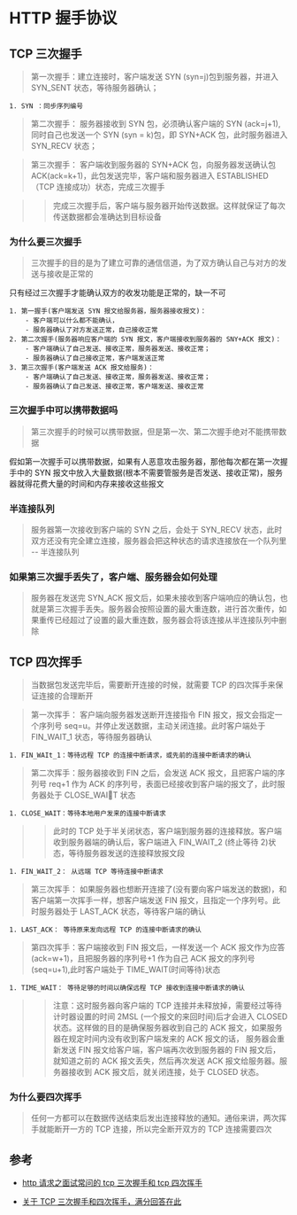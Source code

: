# HTTP 握手协议

## TCP 三次握手

> 第一次握手：建立连接时，客户端发送 SYN (syn=j)包到服务器，并进入 SYN_SENT 状态，等待服务器确认；

    1. SYN ：同步序列编号

> 第二次握手： 服务器接收到 SYN 包，必须确认客户端的 SYN (ack=j+1),同时自己也发送一个 SYN (syn = k)包，即 SYN+ACK 包，此时服务器进入 SYN_RECV 状态；

> 第三次握手： 客户端收到服务器的 SYN+ACK 包，向服务器发送确认包 ACK(ack=k+1)，此包发送完毕，客户端和服务器进入 ESTABLISHED （TCP 连接成功）状态，完成三次握手

> > 完成三次握手后，客户端与服务器开始传送数据。这样就保证了每次传送数据都会准确达到目标设备

### 为什么要三次握手

> 三次握手的目的是为了建立可靠的通信信道，为了双方确认自己与对方的发送与接收是正常的

只有经过三次握手才能确认双方的收发功能是正常的，缺一不可

    1. 第一握手(客户端发送 SYN 报文给服务器，服务器接收报文)：
    	- 客户端可以什么都不能确认，
    	- 服务器确认了对方发送正常，自己接收正常
    2. 第二次握手(服务器响应客户端的 SYN 报文，客户端接收到服务器的 SNY+ACK 报文)：
    	- 客户端确认了自己发送、接收正常，服务器发送、接收正常；
    	- 服务器确认了自己接收正常，客户端发送正常
    3. 第三次握手(客户端发送 ACK 报文给服务)：
    	- 客户端确认了自己发送、接收正常，服务器发送、接收正常；
    	- 服务器确认了自己发送、接收正常，客户端发送、接收正常

### 三次握手中可以携带数据吗

> 第三次握手的时候可以携带数据，但是第一次、第二次握手绝对不能携带数据

假如第一次握手可以携带数据，如果有人恶意攻击服务器，那他每次都在第一次握手中的 SYN 报文中放入大量数据(根本不需要管服务是否发送、接收正常)，服务器就得花费大量的时间和内存来接收这些报文

### 半连接队列

> 服务器第一次接收到客户端的 SYN 之后，会处于 SYN_RECV 状态，此时双方还没有完全建立连接，服务器会把这种状态的请求连接放在一个队列里 -- 半连接队列

### 如果第三次握手丢失了，客户端、服务器会如何处理

> 服务器在发送完 SYN_ACK 报文后，如果未接收到客户端响应的确认包，也就是第三次握手丢失。服务器会按照设置的最大重连数，进行首次重传，如果重传已经超过了设置的最大重连数，服务器会将该连接从半连接队列中删除

## TCP 四次挥手

> 当数据包发送完毕后，需要断开连接的时候，就需要 TCP 的四次挥手来保证连接的合理断开

> 第一次挥手： 客户端向服务器发送断开连接指令 FIN 报文，报文会指定一个序列号 seq=u。并停止发送数据，主动关闭连接。此时客户端处于 FIN_WAIT_1 状态，等待服务器确认

    1. FIN_WAIt_1：等待远程 TCP 的连接中断请求，或先前的连接中断请求的确认

> 第二次挥手：服务器接收到 FIN 之后，会发送 ACK 报文，且把客户端的序列号 req+1 作为 ACK 的序列号，表面已经接收到客户端的报文了，此时服务器处于 CLOSE_WAIT 状态

    1. CLOSE_WAIT：等待本地用户发来的连接中断请求

> > 此时的 TCP 处于半关闭状态，客户端到服务器的连接释放。客户端收到服务器端的确认后，客户端进入 FIN_WAIT_2 (终止等待 2)状态，等待服务器发送的连接释放报文段

    1. FIN_WAIT_2： 从远端 TCP 等待连接中断请求

> 第三次挥手： 如果服务器也想断开连接了(没有要向客户端发送的数据)，和客户端第一次挥手一样，想客户端发送 FIN 报文，且指定一个序列号。此时服务器处于 LAST_ACK 状态，等待客户端的确认

    1. LAST_ACK： 等待原来发向远程 TCP 的连接中断请求的确认

> 第四次挥手：客户端接收到 FIN 报文后，一样发送一个 ACK 报文作为应答 (ack=w+1)，且把服务器的序列号+1 作为自己 ACK 报文的序列号(seq=u+1),此时客户端处于 TIME_WAIT(时间等待)状态

    1. TIME_WAIT： 等待足够的时间以确保远程 TCP 接收到连接中断请求的确认

> > 注意：这时服务器向客户端的 TCP 连接并未释放掉，需要经过等待计时器设置的时间 2MSL (一个报文的来回时间)后才会进入 CLOSED 状态。这样做的目的是确保服务器收到自己的 ACK 报文，如果服务器在规定时间内没有收到客户端发来的 ACK 报文的话， 服务器会重新发送 FIN 报文给客户端，客户端再次收到服务器的 FIN 报文后，就知道之前的 ACK 报文丢失，然后再次发送 ACK 报文给服务器。服务器接收到 ACK 报文后，就关闭连接，处于 CLOSED 状态。

### 为什么要四次挥手

> 任何一方都可以在数据传送结束后发出连接释放的通知。通俗来讲，两次挥手就能断开一方的 TCP 连接，所以完全断开双方的 TCP 连接需要四次

## 参考

- [http 请求之面试常问的 tcp 三次握手和 tcp 四次挥手](https://www.jianshu.com/p/23c76a127e2d)

- [关于 TCP 三次握手和四次挥手，满分回答在此](https://segmentfault.com/a/1190000039165592)
